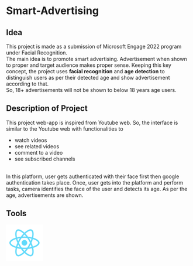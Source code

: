# Smart-Advertising

## Idea
This project is made as a submission of Microsoft Engage 2022 program under Facial Recognition. <br /> 
The main idea is to promote smart advertising. Advertisement when shown to proper and target audience makes proper sense. Keeping this key concept, the project uses **facial recognition** and **age detection** to distinguish users as per their detected age and show advertisement according to that. <br />
So, 18+ advertisements will not be shown to below 18 years age users.

## Description of Project
This project web-app is inspired from Youtube web. So, the interface is similar to the Youtube web with functionalities to 
  - watch videos
  - see related videos
  - comment to a video
  - see subscribed channels
<br />
In this platform, user gets authenticated with their face first then google authentication takes place. Once, user gets into the platform and perform tasks, camera identifies the face of the user and detects its age. As per the age, advertisements are shown.

## Tools
<!-- ![](https://raw.githubusercontent.com/github/explore/80688e429a7d4ef2fca1e82350fe8e3517d3494d/topics/react/react.png =100x100) -->
<img src="https://raw.githubusercontent.com/github/explore/80688e429a7d4ef2fca1e82350fe8e3517d3494d/topics/react/react.png" width="100" height="100" />

